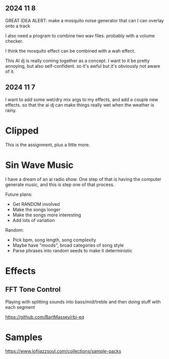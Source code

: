 ## 2024 11 8
GREAT IDEA ALERT: make a mosquito noise generator that can I can overlay onto a track

I also need a program to combine two wav files. probably with a volume checker.

I think the mosquito effect can be combined with a wah effect.

This AI dj is really coming together as a concept. I want to it be pretty annoying, but also self-confident. so it's awful but it's obviously not aware of it.

## 2024 11 7
I want to add some wet/dry mix args to my effects, and add a couple new effects. so that the ai dj can make things really wet when the weather is rainy.

# Clipped
This is the assignment, plus a little more.

# Sin Wave Music
I have a dream of an ai radio show. One step of that is having the computer generate music, and this is step one of that process.

Future plans:
* Get RANDOM involved
* Make the songs longer
* Make the songs more interesting
* Add lots of variation

Random:
* Pick bpm, song length, song complexity
* Maybe have "moods", broad categories of song style
* Parse phrases into random seeds to make it deterministic

# Effects
## FFT Tone Control
Playing with splitting sounds into bass/mid/treble and then doing stuff with each segment


https://github.com/BartMassey/rbj-eq

# Samples 
https://www.lofijazzsoul.com/collections/sample-packs
